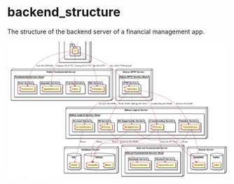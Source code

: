 # backend_structure
The structure of the backend server of a financial management app.

![Project Structure](https://github.com/xiaoluo-whu/backend_structure/raw/master/images/project_structure.jpg)
